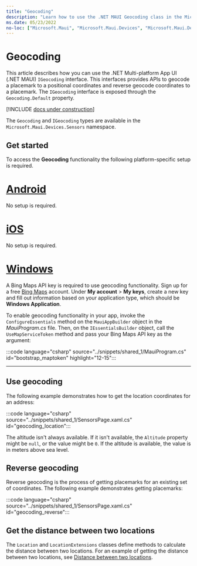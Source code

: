 ```yaml
---
title: "Geocoding"
description: "Learn how to use the .NET MAUI Geocoding class in the Microsoft.Maui.Devices.Sensors namespace. This class provides APIs to both geocode a placemark to a positional coordinate, and reverse geocode coordinates to a placemark."
ms.date: 05/23/2022
no-loc: ["Microsoft.Maui", "Microsoft.Maui.Devices", "Microsoft.Maui.Devices.Sensors"]
---
```


# Geocoding

This article describes how you can use the .NET Multi-platform App UI (.NET MAUI) `IGeocoding` interface. This interfaces provides APIs to geocode a placemark to a positional coordinates and reverse geocode coordinates to a placemark. The `IGeocoding` interface is exposed through the `Geocoding.Default` property.

[!INCLUDE [docs under construction](~/includes/preview-note.md)]

The `Geocoding` and `IGeocoding` types are available in the `Microsoft.Maui.Devices.Sensors` namespace.

## Get started

To access the **Geocoding** functionality the following platform-specific setup is required.

<!-- markdownlint-disable MD025 -->
# [Android](#tab/android)

No setup is required.

# [iOS](#tab/ios)

No setup is required.

# [Windows](#tab/windows)

A Bing Maps API key is required to use geocoding functionality. Sign up for a free [Bing Maps](https://www.bingmapsportal.com/) account. Under **My account** > **My keys**, create a new key and fill out information based on your application type, which should be **Windows Application**.

To enable geocoding functionality in your app, invoke the `ConfigureEssentials` method on the `MauiAppBuilder` object in the _MauiProgram.cs_ file. Then, on the `IEssentialsBuilder` object, call the `UseMapServiceToken` method and pass your Bing Maps API key as the argument:

:::code language="csharp" source="../snippets/shared_1/MauiProgram.cs" id="bootstrap_maptoken" highlight="12-15":::

-----
<!-- markdownlint-enable MD025 -->

## Use geocoding

The following example demonstrates how to get the location coordinates for an address:

:::code language="csharp" source="../snippets/shared_1/SensorsPage.xaml.cs" id="geocoding_location":::

The altitude isn't always available. If it isn't available, the `Altitude` property might be `null`, or the value might be `0`. If the altitude is available, the value is in meters above sea level.

## Reverse geocoding

Reverse geocoding is the process of getting placemarks for an existing set of coordinates. The following example demonstrates getting placemarks:

:::code language="csharp" source="../snippets/shared_1/SensorsPage.xaml.cs" id="geocoding_reverse":::

## Get the distance between two locations

The `Location` and `LocationExtensions` classes define methods to calculate the distance between two locations. For an example of getting the distance between two locations, see [Distance between two locations](geolocation.md#distance-between-two-locations).
